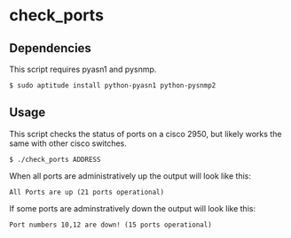 # check_ports #

## Dependencies ##

This script requires pyasn1 and pysnmp.

    $ sudo aptitude install python-pyasn1 python-pysnmp2

## Usage ##

This script checks the status of ports on a cisco 2950, but likely works the same with other cisco switches.

    $ ./check_ports ADDRESS

When all ports are administratively up the output will look like this:

    All Ports are up (21 ports operational)

If some ports are adminstratively down the output will look like this:

    Port numbers 10,12 are down! (15 ports operational)

